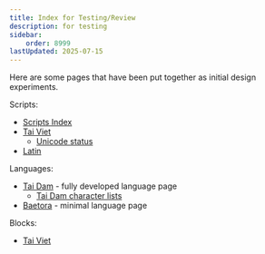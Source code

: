 ```yaml
---
title: Index for Testing/Review
description: for testing
sidebar:
    order: 8999
lastUpdated: 2025-07-15
---
```


Here are some pages that have been put together as initial design experiments.

Scripts:
* [Scripts Index](/scrlang/scripts)
* [Tai Viet](/scrlang/script-tavt)
    * [Unicode status](/scrlang/script-tavt-unicode)
* [Latin](/scrlang/script-latn)

Languages:
* [Tai Dam](/scrlang/lang-blt) - fully developed language page
    * [Tai Dam character lists](/scrlang/lang-blt-chars)
* [Baetora](/scrlang/lang-btr) - minimal language page

Blocks:
* [Tai Viet](/scrlang/block-tai-viet)
